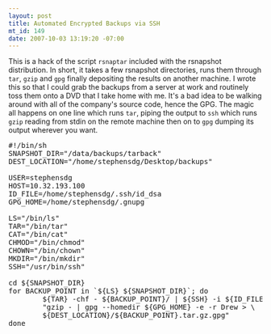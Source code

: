 ```yaml
--- 
layout: post
title: Automated Encrypted Backups via SSH
mt_id: 149
date: 2007-10-03 13:19:20 -07:00
---
```

This is a hack of the script `rsnaptar` included with the rsnapshot distribution.  In short, it takes a  few rsnapshot directories, runs them through `tar`, `gzip` and `gpg` finally depositing the results on another machine.  I wrote this so that I could grab the backups from a server at work and routinely toss them onto a DVD that I take home with me.  It's a bad idea to be walking around with all of the company's source code, hence the GPG.  The magic all happens on one line which runs `tar`, piping the output to `ssh` which runs `gzip` reading from stdin on the remote machine then on to `gpg` dumping its output wherever you want.

<pre>
#!/bin/sh
SNAPSHOT_DIR="/data/backups/tarback"
DEST_LOCATION="/home/stephensdg/Desktop/backups"

USER=stephensdg
HOST=10.32.193.100
ID_FILE=/home/stephensdg/.ssh/id_dsa
GPG_HOME=/home/stephensdg/.gnupg

LS="/bin/ls"
TAR="/bin/tar"
CAT="/bin/cat"
CHMOD="/bin/chmod"
CHOWN="/bin/chown"
MKDIR="/bin/mkdir"
SSH="/usr/bin/ssh"

cd ${SNAPSHOT_DIR}
for BACKUP_POINT in `${LS} ${SNAPSHOT_DIR}`; do
        ${TAR} -chf - ${BACKUP_POINT}/ | ${SSH} -i ${ID_FILE} ${USER}@${HOST} \
        "gzip - | gpg --homedir ${GPG_HOME} -e -r Drew > \
        ${DEST_LOCATION}/${BACKUP_POINT}.tar.gz.gpg"
done
</pre>
